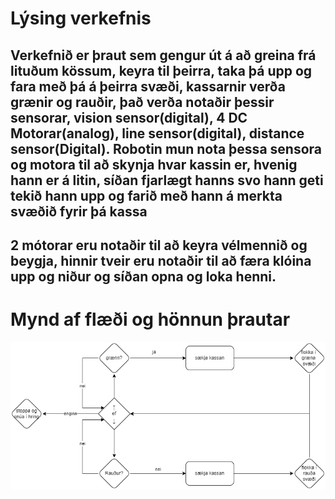 # Lýsing verkefnis

## Verkefnið er þraut sem gengur út á að greina frá lituðum kössum, keyra til þeirra, taka þá upp og fara með þá á þeirra svæði, kassarnir verða grænir og rauðir, það verða notaðir þessir sensorar, vision sensor(digital), 4 DC Motorar(analog), line sensor(digital), distance sensor(Digital). Robotin mun nota þessa sensora og motora til að skynja hvar kassin er, hvenig hann er á litin, síðan fjarlægt hanns svo hann geti tekið hann upp og farið með hann á merkta svæðið fyrir þá kassa
## 2 mótorar eru notaðir til að keyra vélmennið og beygja, hinnir tveir eru notaðir til að færa klóina upp og niður og síðan opna og loka henni.
# Mynd af flæði og hönnun þrautar
![mynd af flæðiriti og hönnun brautar](https://github.com/fannarfent/Robo/blob/main/lokaverk/lokaverk.png)
